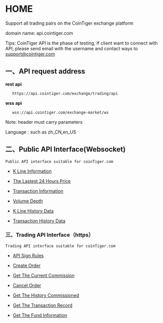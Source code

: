 # HOME

Support all trading pairs on the CoinTiger exchange platform 

domain name: api.cointiger.com

Tips: CoinTiger API is the phase of testing, If client want to connect with API, please send email with the username and contact ways to  support@cointiger.com

## 一、API request address

  **rest api**  
```
   https://api.cointiger.com/exchange/trading/api
```

 **wss api**<br/>
```
   wss://api.cointiger.com/exchange-market/ws
```

  Note: header must carry parameters

  Language : such as zh_CN,en_US


## 二、Public API Interface(Websocket)


```
Public API interface suitable for coinTiger.com
```

- [K Line Information](/cointiger/api-docs/wiki/Public-K-Line-Information)

- [The Lastest 24 Hours Price](/cointiger/api-docs/wiki/Public-The-Lastest-24-Hours-Price)

- [Transaction Information](/cointiger/api-docs/wiki/Public-Transaction-Information)

- [Volume Depth](/cointiger/api-docs/wiki/Public-Volume-Depth)

- [K Line History Data](/cointiger/api-docs/wiki/Public-K-Line-History-Data)

- [Transaction History Data](/cointiger/api-docs/wiki/Public-Transaction-History-Data)

### 三、Trading API Interface（https）

```
Trading API interface suitable for coinTiger.com
```
- [API Sign Rules](/cointiger/api-docs/wiki/Trading-API-Sign-Rules)

- [Create Order](/cointiger/api-docs/wiki/Trading-Create-Order)

- [Get The Current Commission](/cointiger/api-docs/wiki/Trading-Get-The-Current-Commission)

- [Cancel Order](/cointiger/api-docs/wiki/Trading-Cancel-Order)

- [Get The History Commissioned](/cointiger/api-docs/wiki/Trading-Get-The-History-Commissioned)

- [Get The Transaction Record](/cointiger/api-docs/wiki/Trading-Get-The-Transaction-Record)

- [Get The  Fund  Information](/cointiger/api-docs/wiki/Trading-Get-The-Fund-Information)